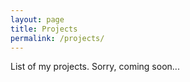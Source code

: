 ```yaml
---
layout: page
title: Projects
permalink: /projects/
---
```


List of my projects. Sorry, coming soon...

